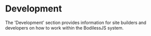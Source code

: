 # Development

The 'Development' section provides information for site builders and developers on how to work within the BodilessJS system.
